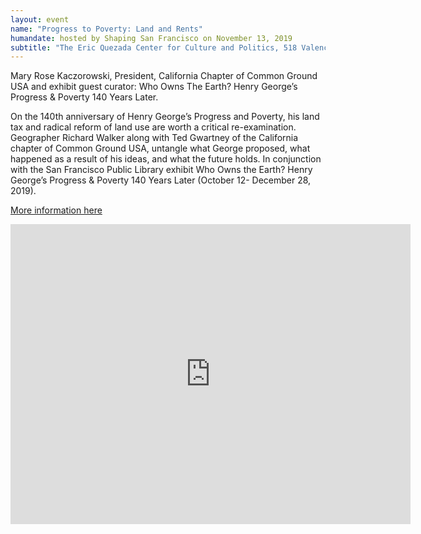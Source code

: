 ```yaml
---
layout: event
name: "Progress to Poverty: Land and Rents"
humandate: hosted by Shaping San Francisco on November 13, 2019
subtitle: "The Eric Quezada Center for Culture and Politics, 518 Valencia Street (near 16th), in San Francisco"
---
```

Mary Rose Kaczorowski, President, California Chapter of Common Ground USA and exhibit guest curator: Who Owns The Earth? Henry George’s Progress & Poverty 140 Years Later.

On the 140th anniversary of Henry George’s Progress and Poverty, his land tax and radical reform of land use are worth a critical re-examination. Geographer Richard Walker along with Ted Gwartney of the California chapter of Common Ground USA, untangle what George proposed, what happened as a result of his ideas, and what the future holds. In conjunction with the San Francisco Public Library exhibit Who Owns the Earth? Henry George’s Progress & Poverty 140 Years Later (October 12- December 28, 2019).

[More information here](http://shapingsf.org/public-talks/archive_video_Fall2019.html#George)

<iframe src="https://archive.org/embed/progresstopovertynov132019" width="640" height="480" frameborder="0" webkitallowfullscreen="true" mozallowfullscreen="true" allowfullscreen=""></iframe>
